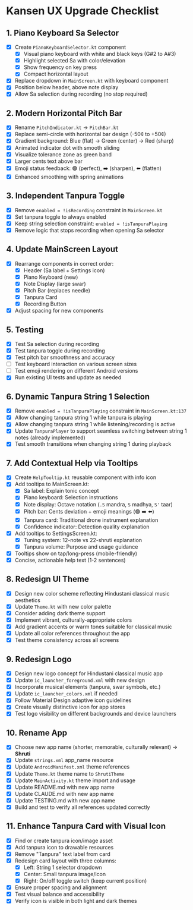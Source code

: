 # Kansen UX Upgrade Checklist

## 1. Piano Keyboard Sa Selector
- [x] Create `PianoKeyboardSelector.kt` component
  - [x] Visual piano keyboard with white and black keys (G#2 to A#3)
  - [x] Highlight selected Sa with color/elevation
  - [x] Show frequency on key press
  - [x] Compact horizontal layout
- [x] Replace dropdown in `MainScreen.kt` with keyboard component
- [x] Position below header, above note display
- [x] Allow Sa selection during recording (no stop required)

## 2. Modern Horizontal Pitch Bar
- [x] Rename `PitchIndicator.kt` → `PitchBar.kt`
- [x] Replace semi-circle with horizontal bar design (-50¢ to +50¢)
- [x] Gradient background: Blue (flat) → Green (center) → Red (sharp)
- [x] Animated indicator dot with smooth sliding
- [x] Visualize tolerance zone as green band
- [x] Larger cents text above bar
- [x] Emoji status feedback: 🟢 (perfect), ➡️ (sharpen), ⬅️ (flatten)
- [x] Enhanced smoothing with spring animations

## 3. Independent Tanpura Toggle
- [x] Remove `enabled = !isRecording` constraint in `MainScreen.kt`
- [x] Set tanpura toggle to always enabled
- [x] Keep string selection constraint: `enabled = !isTanpuraPlaying`
- [x] Remove logic that stops recording when opening Sa selector

## 4. Update MainScreen Layout
- [x] Rearrange components in correct order:
  - [x] Header (Sa label + Settings icon)
  - [x] Piano Keyboard (new)
  - [x] Note Display (large swar)
  - [x] Pitch Bar (replaces needle)
  - [x] Tanpura Card
  - [x] Recording Button
- [x] Adjust spacing for new components

## 5. Testing
- [x] Test Sa selection during recording
- [x] Test tanpura toggle during recording
- [x] Test pitch bar smoothness and accuracy
- [ ] Test keyboard interaction on various screen sizes
- [ ] Test emoji rendering on different Android versions
- [x] Run existing UI tests and update as needed

## 6. Dynamic Tanpura String 1 Selection
- [x] Remove `enabled = !isTanpuraPlaying` constraint in `MainScreen.kt:137`
- [x] Allow changing tanpura string 1 while tanpura is playing
- [x] Allow changing tanpura string 1 while listening/recording is active
- [x] Update `TanpuraPlayer` to support seamless switching between string 1 notes (already implemented)
- [x] Test smooth transitions when changing string 1 during playback

## 7. Add Contextual Help via Tooltips
- [x] Create `HelpTooltip.kt` reusable component with info icon
- [x] Add tooltips to MainScreen.kt:
  - [x] Sa label: Explain tonic concept
  - [x] Piano keyboard: Selection instructions
  - [x] Note display: Octave notation (`.S` mandra, `S` madhya, `S'` taar)
  - [x] Pitch bar: Cents deviation + emoji meanings (🟢 ➡️ ⬅️)
  - [x] Tanpura card: Traditional drone instrument explanation
  - [x] Confidence indicator: Detection quality explanation
- [x] Add tooltips to SettingsScreen.kt:
  - [x] Tuning system: 12-note vs 22-shruti explanation
  - [x] Tanpura volume: Purpose and usage guidance
- [x] Tooltips show on tap/long-press (mobile-friendly)
- [x] Concise, actionable help text (1-2 sentences)

## 8. Redesign UI Theme
- [x] Design new color scheme reflecting Hindustani classical music aesthetics
- [x] Update `Theme.kt` with new color palette
- [x] Consider adding dark theme support
- [x] Implement vibrant, culturally-appropriate colors
- [x] Add gradient accents or warm tones suitable for classical music
- [x] Update all color references throughout the app
- [x] Test theme consistency across all screens

## 9. Redesign Logo
- [x] Design new logo concept for Hindustani classical music app
- [x] Update `ic_launcher_foreground.xml` with new design
- [x] Incorporate musical elements (tanpura, swar symbols, etc.)
- [x] Update `ic_launcher_colors.xml` if needed
- [x] Follow Material Design adaptive icon guidelines
- [x] Create visually distinctive icon for app stores
- [x] Test logo visibility on different backgrounds and device launchers

## 10. Rename App
- [x] Choose new app name (shorter, memorable, culturally relevant) → **Shruti**
- [x] Update `strings.xml` app_name resource
- [x] Update `AndroidManifest.xml` theme references
- [x] Update `Theme.kt` theme name to `ShrutiTheme`
- [x] Update `MainActivity.kt` theme import and usage
- [x] Update README.md with new app name
- [x] Update CLAUDE.md with new app name
- [x] Update TESTING.md with new app name
- [x] Build and test to verify all references updated correctly

## 11. Enhance Tanpura Card with Visual Icon
- [x] Find or create tanpura icon/image asset
- [x] Add tanpura icon to drawable resources
- [x] Remove "Tanpura" text label from card
- [x] Redesign card layout with three columns:
  - [x] Left: String 1 selector dropdown
  - [x] Center: Small tanpura image/icon
  - [x] Right: On/off toggle switch (keep current position)
- [x] Ensure proper spacing and alignment
- [x] Test visual balance and accessibility
- [x] Verify icon is visible in both light and dark themes
